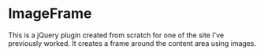 ImageFrame
==========

This is a jQuery plugin created from scratch for one of the site I've previously worked. It creates a frame around the content area using images.
